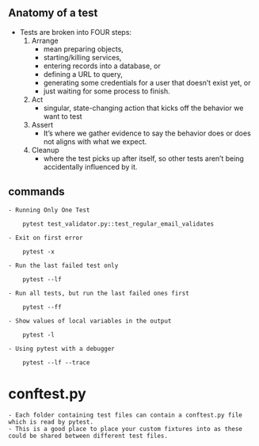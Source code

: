 ## Anatomy of a test

- Tests are broken into FOUR steps:
  1.  Arrange
      - mean preparing objects,
      - starting/killing services,
      - entering records into a database, or
      - defining a URL to query,
      - generating some credentials for a user that doesn’t exist yet, or
      - just waiting for some process to finish.
  2.  Act
      - singular, state-changing action that kicks off the behavior we want to test
  3.  Assert
      - It’s where we gather evidence to say the behavior does or does not aligns with what we expect.
  4.  Cleanup
      - where the test picks up after itself, so other tests aren’t being accidentally influenced by it.

## commands

    - Running Only One Test

        pytest test_validator.py::test_regular_email_validates

    - Exit on first error

        pytest -x

    - Run the last failed test only

        pytest --lf

    - Run all tests, but run the last failed ones first

        pytest --ff

    - Show values of local variables in the output

        pytest -l

    - Using pytest with a debugger

        pytest --lf --trace

# conftest.py

    - Each folder containing test files can contain a conftest.py file which is read by pytest.
    - This is a good place to place your custom fixtures into as these could be shared between different test files.